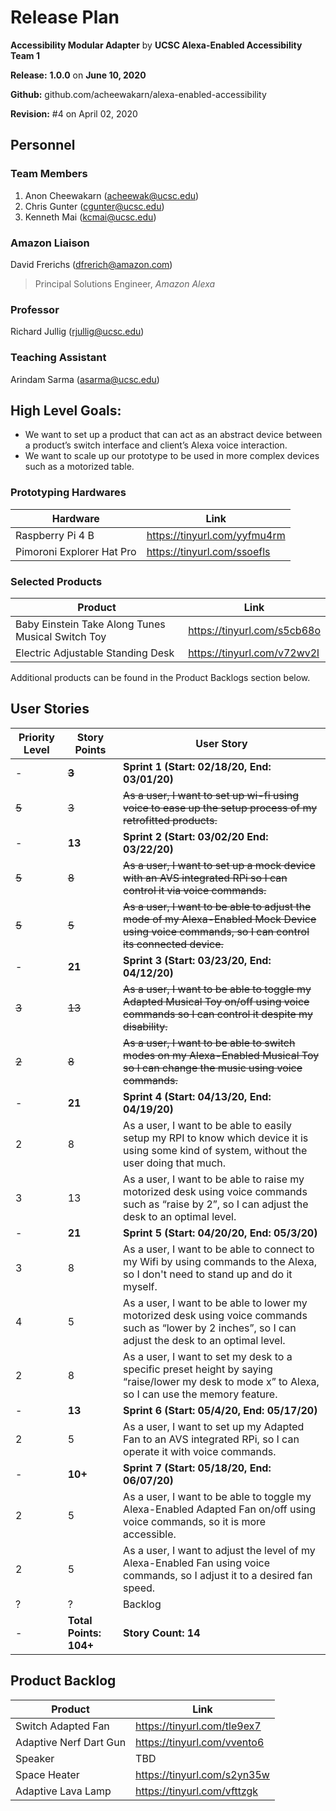 # Release Plan
**Accessibility Modular Adapter** by  **UCSC Alexa-Enabled Accessibility Team 1**

**Release:** **1.0.0** on **June 10, 2020**

**Github:** github.com/acheewakarn/alexa-enabled-accessibility

**Revision:** #4 on April 02, 2020


## Personnel
### Team Members
1. Anon Cheewakarn (acheewak@ucsc.edu)
2. Chris Gunter (cgunter@ucsc.edu)
3. Kenneth Mai (kcmai@ucsc.edu)

### Amazon Liaison
David Frerichs (dfrerich@amazon.com)
>Principal Solutions Engineer, *Amazon Alexa*

### Professor
Richard Jullig (rjullig@ucsc.edu)

### Teaching Assistant
Arindam Sarma (asarma@ucsc.edu)

## High Level Goals:
* We want to set up a product that can act as an abstract device between a product’s switch interface and client’s Alexa voice interaction. 
* We want to scale up our prototype to be used in more complex devices such as a motorized table.

### Prototyping Hardwares
|Hardware|Link|
|------|------|
|Raspberry Pi 4 B|https://tinyurl.com/yyfmu4rm|
|Pimoroni Explorer Hat Pro|https://tinyurl.com/ssoefls|

### Selected Products
|Product|Link|
|------|------|
|Baby Einstein Take Along Tunes Musical Switch Toy|https://tinyurl.com/s5cb68o|
|Electric Adjustable Standing Desk|https://tinyurl.com/v72wv2l|
  
Additional products can be found in the Product Backlogs section below.

## User Stories
|Priority Level|Story Points|User Story|
|------|------|------|
|-|**~~3~~**|**Sprint 1 (Start: 02/18/20, End: 03/01/20)**|
|~~5~~|~~3~~|~~As a user, I want to set up wi-fi using voice to ease up the setup process of my retrofitted products.~~|
|-|**13**|**Sprint 2 (Start: 03/02/20 End: 03/22/20)**|
|~~5~~|~~8~~|~~As a user, I want to set up a mock device with an AVS integrated RPi so I can control it via voice commands.~~|
|~~5~~|~~5~~|~~As a user, I want to be able to adjust the mode of my Alexa-Enabled Mock Device using voice commands, so I can control its connected device.~~|
|-|**21**|**Sprint 3 (Start: 03/23/20, End: 04/12/20)**|
|~~3~~|~~13~~|~~As a user, I want to be able to toggle my Adapted Musical Toy on/off using voice commands so I can control it despite my disability.~~|
|~~2~~|~~8~~|~~As a user, I want to be able to switch modes on my Alexa-Enabled Musical Toy so I can change the music using voice commands.~~|
|-|**21**|**Sprint 4 (Start: 04/13/20, End: 04/19/20)**|
|2|8|As a user, I want to be able to easily setup my RPI to know which device it is using some kind of system, without the user doing that much.|
|3|13|As a user, I want to be able to raise my motorized desk using voice commands such as “raise by 2”, so I can adjust the desk to an optimal level.|
|-|**21**|**Sprint 5 (Start: 04/20/20, End: 05/3/20)**|
|3|8|As a user, I want to be able to connect to my Wifi by using commands to the Alexa, so I don't need to stand up and do it myself.|
|4|5|As a user, I want to be able to lower my motorized desk using voice commands such as “lower by 2 inches”, so I can adjust the desk to an optimal level.|
|2|8|As a user, I want to set my desk to a specific preset height by saying “raise/lower my desk to mode x” to Alexa, so I can use the memory feature.|
|-|**13**|**Sprint 6 (Start: 05/4/20, End: 05/17/20)**|
|2|5|As a user, I want to set up my Adapted Fan to an AVS integrated RPi, so I can operate it with voice commands.|
|-|**10+**|**Sprint 7 (Start: 05/18/20, End: 06/07/20)**|
|2|5|As a user, I want to be able to toggle my Alexa-Enabled Adapted Fan on/off using voice commands, so it is more accessible.|
|2|5|As a user, I want to adjust the level of my Alexa-Enabled Fan using voice commands, so I adjust it to a desired fan speed.|
|?|?| Backlog|
|-|**Total Points: 104+**|**Story Count: 14**|

## Product Backlog
|Product|Link|
|------|------|
|Switch Adapted Fan|https://tinyurl.com/tle9ex7|
|Adaptive Nerf Dart Gun|https://tinyurl.com/vvento6|
|Speaker|TBD|
|Space Heater|https://tinyurl.com/s2yn35w|
|Adaptive Lava Lamp|https://tinyurl.com/vfttzgk|
